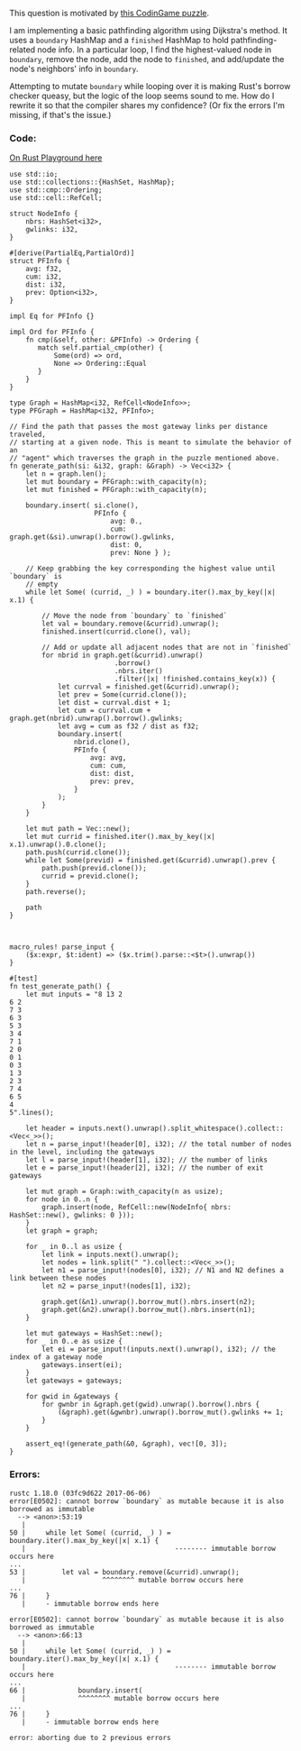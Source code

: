 This question is motivated by [this CodinGame puzzle](https://www.codingame.com/training/hard/skynet-revolution-episode-2).

I am implementing a basic pathfinding algorithm using Dijkstra's method. It uses a `boundary` HashMap and a `finished` HashMap to hold pathfinding-related node info. In a particular loop, I find the highest-valued node in `boundary`, remove the node, add the node to `finished`, and add/update the node's neighbors' info in `boundary`.

Attempting to mutate `boundary` while looping over it is making Rust's borrow checker queasy, but the logic of the loop seems sound to me. How do I rewrite it so that the compiler shares my confidence? (Or fix the errors I'm missing, if that's the issue.)

### Code:

[On Rust Playground here](https://play.rust-lang.org/?gist=b71e12ebfd5f2c2ef40b9efbc83803ee&version=stable&backtrace=0)

    use std::io;
    use std::collections::{HashSet, HashMap};
    use std::cmp::Ordering;
    use std::cell::RefCell;

    struct NodeInfo {
        nbrs: HashSet<i32>,
        gwlinks: i32,
    }

    #[derive(PartialEq,PartialOrd)]
    struct PFInfo {
        avg: f32,
        cum: i32,
        dist: i32,
        prev: Option<i32>,
    }

    impl Eq for PFInfo {}

    impl Ord for PFInfo {
        fn cmp(&self, other: &PFInfo) -> Ordering {
           match self.partial_cmp(other) {
               Some(ord) => ord,
               None => Ordering::Equal
           }
        }
    }

    type Graph = HashMap<i32, RefCell<NodeInfo>>;
    type PFGraph = HashMap<i32, PFInfo>;

    // Find the path that passes the most gateway links per distance traveled,
    // starting at a given node. This is meant to simulate the behavior of an
    // "agent" which traverses the graph in the puzzle mentioned above.
    fn generate_path(si: &i32, graph: &Graph) -> Vec<i32> {
        let n = graph.len();
        let mut boundary = PFGraph::with_capacity(n);
        let mut finished = PFGraph::with_capacity(n);

        boundary.insert( si.clone(),
                         PFInfo {
                             avg: 0.,
                             cum: graph.get(&si).unwrap().borrow().gwlinks,
                             dist: 0,
                             prev: None } );

        // Keep grabbing the key corresponding the highest value until `boundary` is
        // empty
        while let Some( (currid, _) ) = boundary.iter().max_by_key(|x| x.1) {

            // Move the node from `boundary` to `finished`
            let val = boundary.remove(&currid).unwrap();
            finished.insert(currid.clone(), val);

            // Add or update all adjacent nodes that are not in `finished`
            for nbrid in graph.get(&currid).unwrap()
                              .borrow()
                              .nbrs.iter()
                              .filter(|x| !finished.contains_key(x)) {
                let currval = finished.get(&currid).unwrap();
                let prev = Some(currid.clone());
                let dist = currval.dist + 1;
                let cum = currval.cum + graph.get(nbrid).unwrap().borrow().gwlinks;
                let avg = cum as f32 / dist as f32;
                boundary.insert(
                    nbrid.clone(),
                    PFInfo {
                        avg: avg,
                        cum: cum,
                        dist: dist,
                        prev: prev,
                    }
                );
            }
        }

        let mut path = Vec::new();
        let mut currid = finished.iter().max_by_key(|x| x.1).unwrap().0.clone();
        path.push(currid.clone());
        while let Some(previd) = finished.get(&currid).unwrap().prev {
            path.push(previd.clone());
            currid = previd.clone();
        }
        path.reverse();

        path
    }



    macro_rules! parse_input {
        ($x:expr, $t:ident) => ($x.trim().parse::<$t>().unwrap())
    }

    #[test]
    fn test_generate_path() {
        let mut inputs = "8 13 2
    6 2
    7 3
    6 3
    5 3
    3 4
    7 1
    2 0
    0 1
    0 3
    1 3
    2 3
    7 4
    6 5
    4
    5".lines();

        let header = inputs.next().unwrap().split_whitespace().collect::<Vec<_>>();
        let n = parse_input!(header[0], i32); // the total number of nodes in the level, including the gateways
        let l = parse_input!(header[1], i32); // the number of links
        let e = parse_input!(header[2], i32); // the number of exit gateways

        let mut graph = Graph::with_capacity(n as usize);
        for node in 0..n {
            graph.insert(node, RefCell::new(NodeInfo{ nbrs: HashSet::new(), gwlinks: 0 }));
        }
        let graph = graph;

        for _ in 0..l as usize {
            let link = inputs.next().unwrap();
            let nodes = link.split(" ").collect::<Vec<_>>();
            let n1 = parse_input!(nodes[0], i32); // N1 and N2 defines a link between these nodes
            let n2 = parse_input!(nodes[1], i32);

            graph.get(&n1).unwrap().borrow_mut().nbrs.insert(n2);
            graph.get(&n2).unwrap().borrow_mut().nbrs.insert(n1);
        }

        let mut gateways = HashSet::new();
        for _ in 0..e as usize {
            let ei = parse_input!(inputs.next().unwrap(), i32); // the index of a gateway node
            gateways.insert(ei);
        }
        let gateways = gateways;

        for gwid in &gateways {
            for gwnbr in &graph.get(gwid).unwrap().borrow().nbrs {
                (&graph).get(&gwnbr).unwrap().borrow_mut().gwlinks += 1;
            }
        }

        assert_eq!(generate_path(&0, &graph), vec![0, 3]);
    }

### Errors:

<!-- language: none -->

    rustc 1.18.0 (03fc9d622 2017-06-06)
    error[E0502]: cannot borrow `boundary` as mutable because it is also borrowed as immutable
      --> <anon>:53:19
       |
    50 |     while let Some( (currid, _) ) = boundary.iter().max_by_key(|x| x.1) {
       |                                     -------- immutable borrow occurs here
    ...
    53 |         let val = boundary.remove(&currid).unwrap();
       |                   ^^^^^^^^ mutable borrow occurs here
    ...
    76 |     }
       |     - immutable borrow ends here

    error[E0502]: cannot borrow `boundary` as mutable because it is also borrowed as immutable
      --> <anon>:66:13
       |
    50 |     while let Some( (currid, _) ) = boundary.iter().max_by_key(|x| x.1) {
       |                                     -------- immutable borrow occurs here
    ...
    66 |             boundary.insert(
       |             ^^^^^^^^ mutable borrow occurs here
    ...
    76 |     }
       |     - immutable borrow ends here

    error: aborting due to 2 previous errors

